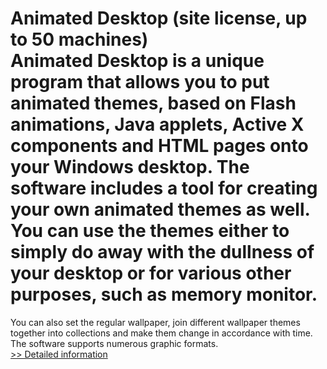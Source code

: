 # Animated Desktop (site license, up to 50 machines)<br />Animated Desktop is a unique program that allows you to put animated themes, based on Flash animations, Java applets, Active X components and HTML pages onto your Windows desktop. The software includes a tool for creating your own animated themes as well. You can use the themes either to simply do away with the dullness of your desktop or for various other purposes, such as memory monitor.
You can also set the regular wallpaper, join different wallpaper themes together into collections and make them change in accordance with time. The software supports numerous graphic formats.<br />[>> Detailed information](https://secure.shareit.com/shareit/product.html?productid=211992&affiliateid=200057808)